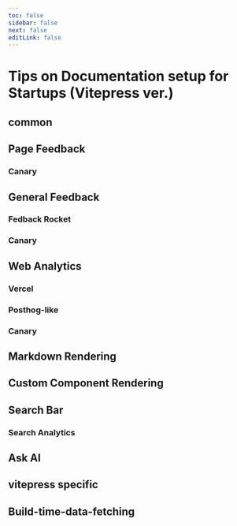 ```yaml
---
toc: false
sidebar: false
next: false
editLink: false
---
```


# Tips on Documentation setup for Startups (Vitepress ver.)

## common

## Page Feedback

### Canary

## General Feedback

### Fedback Rocket

### Canary

## Web Analytics

### Vercel

### Posthog-like

### Canary

## Markdown Rendering

## Custom Component Rendering

## Search Bar

### Search Analytics

## Ask AI

## vitepress specific

## Build-time-data-fetching
